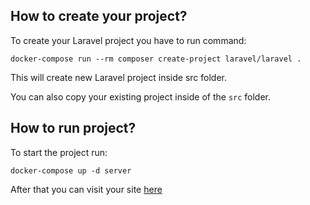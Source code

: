 ## How to create your project?

To create your Laravel project you have to run command:

`docker-compose run --rm composer create-project laravel/laravel .`

This will create new Laravel project inside src folder.

You can also copy your existing project inside of the `src` folder.

## How to run project?

To start the project run:

`docker-compose up -d server`

After that you can visit your site [here](http://localhost:8000/)